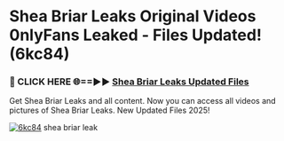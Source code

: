 # Shea Briar Leaks Original Videos 0nlyFans Leaked - Files Updated! (6kc84)

<h3>🔴 CLICK HERE 🌐==►► <a href="https://tinyurl.com/2jnfzry5" rel="nofollow">Shea Briar Leaks Updated Files</a></h3>

Get Shea Briar Leaks and all content. Now you can access all videos and pictures of Shea Briar Leaks. New Updated Files 2025!

[![6kc84](https://i.imgur.com/GyGTBgg.gif)](https://tinyurl.com/2jnfzry5)
shea briar leak